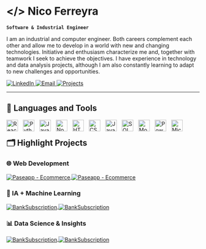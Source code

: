 # </> Nico Ferreyra

**`Software & Industrial Engineer`**

I am an industrial and computer engineer. Both careers complement each other and allow me to develop in a world with new and changing technologies. Initiative and enthusiasm characterize me and, together with teamwork I seek to achieve the objectives. I have experience in technology and data analysis projects, although I am also constantly learning to adapt to new challenges and opportunities.

   <p align="left">
    <a href="https://www.linkedin.com/in/nico-ferreyra" target="_blank">
        <img alt="LinkedIn" title="Connect on LinkedIn" 
             src="https://img.shields.io/badge/LinkedIn-Connect-blue?style=for-the-badge&logo=linkedin&logoColor=white&labelColor=004182"/>
    </a>
    <a href="mailto:nikferreyra@gmail.com">
        <img alt="Email" title="Send me an email" 
             src="https://img.shields.io/badge/Email-Contact-red?style=for-the-badge&logo=gmail&logoColor=white&labelColor=9b0000"/>
    </a>
    <a href="https://github.com/nicoferrey?tab=repositories" target="_blank">
        <img alt="Projects" title="Check out my projects" 
             src="https://img.shields.io/badge/Projects-View-green?style=for-the-badge&logo=github&logoColor=white&labelColor=006400"/>
    </a>
   </p>




---


## 🧰 Languages and Tools

<img align="left" alt="React" width="30px" style="padding-right:10px;" src="https://cdn.jsdelivr.net/gh/devicons/devicon/icons/react/react-original.svg" />
<img align="left" alt="Python" width="30px" style="padding-right:10px;" src="https://cdn.jsdelivr.net/gh/devicons/devicon/icons/python/python-plain.svg" />
<img align="left" alt="Java" width="30px" style="padding-right:10px;" src="https://cdn.jsdelivr.net/gh/devicons/devicon/icons/java/java-original.svg"/>
<img align="left" alt="NodeJS" width="30px" style="padding-right:10px;" src="https://cdn.jsdelivr.net/gh/devicons/devicon/icons/nodejs/nodejs-original.svg" />
<img align="left" alt="HTML" width="30px" style="padding-right:10px;" src="https://cdn.jsdelivr.net/gh/devicons/devicon/icons/html5/html5-plain.svg" />
<img align="left" alt="CSS" width="30px" style="padding-right:10px;" src="https://cdn.jsdelivr.net/gh/devicons/devicon/icons/css3/css3-plain.svg" />
<img align="left" alt="JavaScript" width="30px" style="padding-right:10px;" src="https://cdn.jsdelivr.net/gh/devicons/devicon/icons/javascript/javascript-plain.svg" />
<img align="left" alt="SQL" width="30px" style="padding-right:10px;" src="https://cdn.jsdelivr.net/gh/devicons/devicon/icons/mysql/mysql-original.svg" />
<img align="left" alt="MongoDB" width="30px" style="padding-right:10px;" src="https://cdn.jsdelivr.net/gh/devicons/devicon/icons/mongodb/mongodb-original.svg" />
<img align="left" alt="Power BI" width="30px" style="padding-right:10px;" src="https://upload.wikimedia.org/wikipedia/commons/c/cf/New_Power_BI_Logo.svg" />
<img align="left" alt="Microsoft Access" width="30px" style="padding-right:10px;" src="https://upload.wikimedia.org/wikipedia/commons/f/f1/Microsoft_Office_Access_%282019-present%29.svg" />

<br />

## 🗂️ Highlight Projects

### 🌐 Web Development  
<a href="https://github.com/nicoferrey/paseapp">
  <img align="center" src="https://github-readme-stats.vercel.app/api/pin/?username=nicoferrey&repo=paseapp&show_icons=true&title_color=6aa6f8&text_color=8a919a&icon_color=6aa6f8&bg_color=22272e&cache_seconds=3600" alt="Paseapp - Ecommerce" />
</a>
<a href="https://github.com/nicoferrey/homefix">
  <img align="center" src="https://github-readme-stats.vercel.app/api/pin/?username=nicoferrey&repo=homefix&show_icons=true&title_color=6aa6f8&text_color=8a919a&icon_color=6aa6f8&bg_color=22272e" alt="Paseapp - Ecommerce" />
</a>

### 🤖 IA + Machine Learning  
<a href="https://github.com/nicoferrey/BankSubscription">
  <img align="center" src="https://github-readme-stats.vercel.app/api/pin/?username=nicoferrey&repo=BankSubscription&show_icons=true&line_height=27&title_color=6aa6f8&text_color=8a919a&icon_color=6aa6f8&bg_color=22272e" alt="BankSubscription" />
</a>
<a href="https://github.com/nicoferrey/FlowerDetection">
  <img align="center" src="https://github-readme-stats.vercel.app/api/pin/?username=nicoferrey&repo=FlowerDetection&show_icons=true&line_height=27&title_color=6aa6f8&text_color=8a919a&icon_color=6aa6f8&bg_color=22272e" alt="BankSubscription" />
</a>

### 📊 Data Science & Insights  
<a href="https://github.com/nicoferrey/AirbnbML">
  <img align="center" src="https://github-readme-stats.vercel.app/api/pin/?username=nicoferrey&repo=AirbnbML&show_icons=true&line_height=27&title_color=6aa6f8&text_color=8a919a&icon_color=6aa6f8&bg_color=22272e" alt="BankSubscription" />
</a>
<a href="https://github.com/nicoferrey/DiabetesEDA">
  <img align="center" src="https://github-readme-stats.vercel.app/api/pin/?username=nicoferrey&repo=DiabetesEDA&show_icons=true&line_height=27&title_color=6aa6f8&text_color=8a919a&icon_color=6aa6f8&bg_color=22272e" alt="BankSubscription" />
</a>



#

<!--
**nicoferrey/nicoferrey** is a ✨ _special_ ✨ repository because its `README.md` (this file) appears on your GitHub profile.

Here are some ideas to get you started:

- 🔭 I’m currently working on ...
- 🌱 I’m currently learning ...
- 👯 I’m looking to collaborate on ...
- 🤔 I’m looking for help with ...
- 💬 Ask me about ...
- 📫 How to reach me: ...
- 😄 Pronouns: ...
- ⚡ Fun fact: ...
-->
